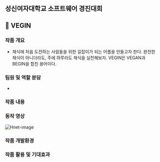 ## 성신여자대학교 소프트웨어 경진대회
## :herb: VEGIN
### 작품 개요
  - 채식에 처음 도전하는 사람들을 위한 길잡이가 되는 어플을 만들고자 한다. 완전한 채식이 아니더라도, 주에 하루라도 채식을 실천해보자. VEGIN은 VEGAN과 BEGIN을 합친 용어이다.
### 팀원 및 역할 분담
  - 
### 작품 내용
### 동작 영상
![Hnet-image](https://user-images.githubusercontent.com/70560199/154006692-9d893d08-64f9-4615-8230-4265ef4fc654.gif)
### 작품 개발환경
### 작품 활용 및 기대효과
